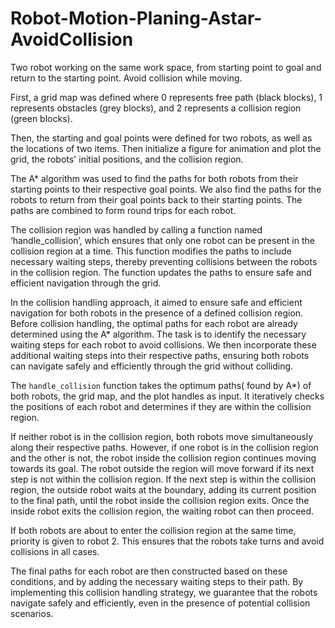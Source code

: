 # Robot-Motion-Planing-Astar-AvoidCollision
Two robot working on the same work space, from starting point to goal and return to the starting point. Avoid collision while moving.

First,  a grid map was defined where 0 represents free path (black blocks), 1 represents obstacles (grey blocks), and 2 represents a collision region (green blocks).

Then, the starting and goal points were defined for two robots, as well as the locations of two items. Then initialize a figure for animation and plot the grid, the robots' initial positions, and  the collision region.

The A* algorithm was used to find the paths for both robots from their starting points to their respective goal points. We also find the paths for the robots to return from their goal points back to their starting points. The paths are combined to form round trips for each robot.  


The collision region was handled by calling a function named ‘handle_collision’, which ensures that only one robot can be present in the collision region at a time. This function modifies the paths to include necessary waiting steps, thereby preventing collisions between the robots in the collision region. The function updates the paths to ensure safe and efficient navigation through the grid.


In the collision handling approach, it aimed to ensure safe and efficient navigation for both robots in the presence of a defined collision region.  
Before collision handling, the optimal paths for each robot are already determined using the A* algorithm. The task is to identify the necessary waiting steps for each robot to avoid collisions. We then incorporate these additional waiting steps into their respective paths, ensuring both robots can navigate safely and efficiently through the grid without colliding. 


The `handle_collision` function takes the optimum paths( found by A*) of both robots, the grid map, and the plot handles as input. It iteratively checks the positions of each robot and determines if they are within the collision region. 


If neither robot is in the collision region, both robots move simultaneously along their respective paths. However, if one robot is in the collision region and the other is not, the robot inside the collision region continues moving towards its goal. The robot outside the region will move forward if its next step is not within the collision region. If the next step is within the collision region, the outside robot waits at the boundary, adding its current position to the final path, until the robot inside the collision region exits. Once the inside robot exits the collision region, the waiting robot can then proceed. 


If both robots are about to enter the collision region at the same time, priority is given to robot 2. This ensures that the robots take turns and avoid collisions in all cases.  


The final paths for each robot are then constructed based on these conditions, and by adding the necessary waiting steps to their path.  By implementing this collision handling strategy, we guarantee that the robots navigate safely and efficiently, even in the presence of potential collision scenarios. 
